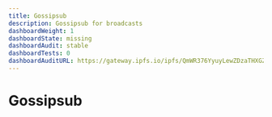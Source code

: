 ```yaml
---
title: Gossipsub
description: Gossipsub for broadcasts
dashboardWeight: 1
dashboardState: missing
dashboardAudit: stable
dashboardTests: 0
dashboardAuditURL: https://gateway.ipfs.io/ipfs/QmWR376YyuyLewZDzaTHXGZr7quL5LB13HRFnNdSJ3CyXu/Least%20Authority%20-%20Gossipsub%20v1.1%20Final%20Audit%20Report%20%28v2%29.pdf
---
```


# Gossipsub
